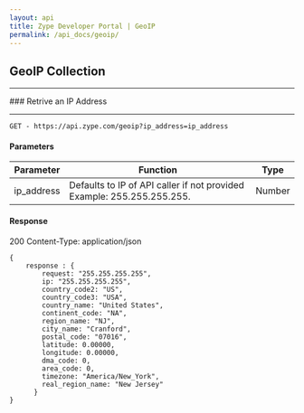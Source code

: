 ```yaml
---
layout: api
title: Zype Developer Portal | GeoIP
permalink: /api_docs/geoip/
---
```


## GeoIP Collection
<hr>
### Retrive an IP Address
<hr>

<pre><code>GET - https://api.zype.com/geoip?ip_address=ip_address
</code></pre>

#### Parameters

Parameter | Function | Type
--------- | -------- | ----
ip_address | Defaults to IP of API caller if not provided Example: 255.255.255.255. | Number

#### Response
200
Content-Type: application/json
<pre><code>{
    response : {
        request: "255.255.255.255",
        ip: "255.255.255.255",
        country_code2: "US",
        country_code3: "USA",
        country_name: "United States",
        continent_code: "NA",
        region_name: "NJ",
        city_name: "Cranford",
        postal_code: "07016",
        latitude: 0.00000,
        longitude: 0.00000,
        dma_code: 0,
        area_code: 0,
        timezone: "America/New_York",
        real_region_name: "New Jersey"
      }
}
</code></pre>
